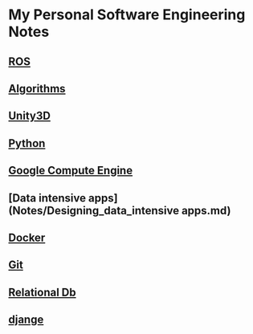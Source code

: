 # My Personal Software Engineering Notes

## [ROS](Notes/ROS.md)

## [Algorithms](Notes/Algorithms.md)

## [Unity3D](Notes/Unity3D.md)

## [Python](Notes/Python.md)

## [Google Compute Engine](Notes/Google_Compute_engine.md)

## [Data intensive apps](Notes/Designing_data_intensive apps.md)

## [Docker](Notes/Docker.md)

## [Git](Notes/Git.md)

## [Relational Db](Notes/Relational_DBs.md)

## [djange](Notes/django.md)
